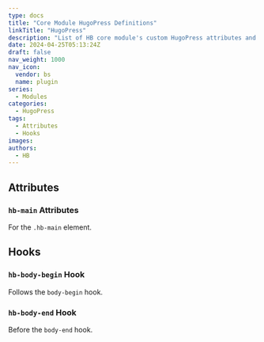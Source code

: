 ```yaml
---
type: docs
title: "Core Module HugoPress Definitions"
linkTitle: "HugoPress"
description: "List of HB core module's custom HugoPress attributes and hooks."
date: 2024-04-25T05:13:24Z
draft: false
nav_weight: 1000
nav_icon:
  vendor: bs
  name: plugin
series:
  - Modules
categories:
  - HugoPress
tags:
  - Attributes
  - Hooks
images:
authors:
  - HB
---
```


## Attributes

### `hb-main` Attributes

For the `.hb-main` element.

## Hooks

### `hb-body-begin` Hook

Follows the `body-begin` hook.

### `hb-body-end` Hook

Before the `body-end` hook.
